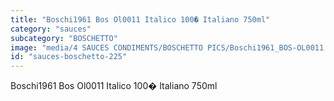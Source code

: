 ```yaml
---
title: "Boschi1961 Bos Ol0011 Italico 100� Italiano 750ml"
category: "sauces"
subcategory: "BOSCHETTO"
image: "media/4 SAUCES CONDIMENTS/BOSCHETTO PICS/Boschi1961_BOS-OL0011 Italico 100� Italiano 750ml.png"
id: "sauces-boschetto-225"
---
```


Boschi1961 Bos Ol0011 Italico 100� Italiano 750ml

